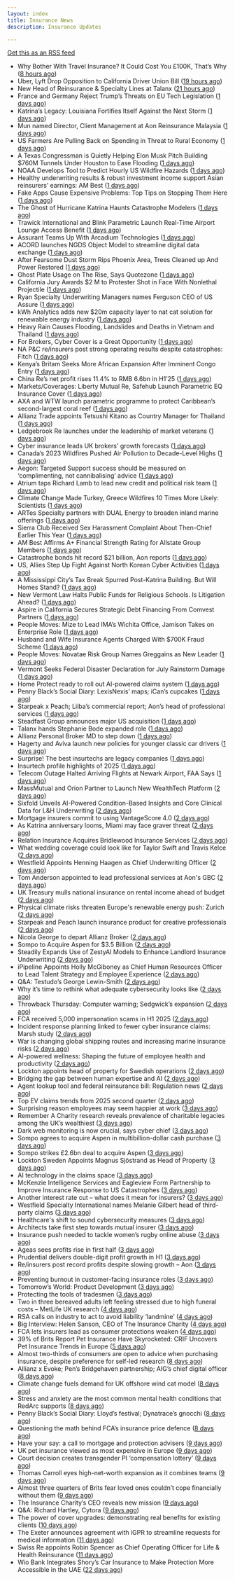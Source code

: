 ```yaml
---
layout: index
title: Insurance News
description: Insurance Updates

---
```


[Get this as an RSS feed](/insurance.rss)

<!-- news_marker starts -->
- Why Bother With Travel Insurance? It Could Cost You £100K, That’s Why ([8 hours ago](https://insurance-edge.net/2025/08/30/why-bother-with-travel-insurance-it-could-cost-you-100k-thats-why/))
- Uber, Lyft Drop Opposition to California Driver Union Bill ([19 hours ago](https://www.insurancejournal.com/news/west/2025/08/29/837519.htm))
- New Head of Reinsurance & Specialty Lines at Talanx ([21 hours ago](https://insurance-edge.net/2025/08/29/new-head-of-reinsurance-specialty-lines-at-talanx/))
- France and Germany Reject Trump’s Threats on EU Tech Legislation ([1 days ago](https://www.insurancejournal.com/news/international/2025/08/29/837499.htm))
- Katrina’s Legacy: Louisiana Fortifies Itself Against the Next Storm ([1 days ago](https://www.insurancejournal.com/news/national/2025/08/29/837490.htm))
- Mun named Director, Client Management at Aon Reinsurance Malaysia ([1 days ago](https://www.reinsurancene.ws/mun-named-director-client-management-at-aon-reinsurance-malaysia/))
- US Farmers Are Pulling Back on Spending in Threat to Rural Economy ([1 days ago](https://www.insurancejournal.com/news/midwest/2025/08/29/837481.htm))
- A Texas Congressman is Quietly Helping Elon Musk Pitch Building $760M Tunnels Under Houston to Ease Flooding ([1 days ago](https://www.insurancejournal.com/news/southcentral/2025/08/29/837475.htm))
- NOAA Develops Tool to Predict Hourly US Wildfire Hazards ([1 days ago](https://www.insurancejournal.com/news/national/2025/08/29/837470.htm))
- Healthy underwriting results & robust investment income support Asian reinsurers’ earnings: AM Best ([1 days ago](https://www.reinsurancene.ws/healthy-underwriting-results-robust-investment-income-support-asian-reinsurers-earnings-am-best/))
- Fake Apps Cause Expensive Problems: Top Tips on Stopping Them Here ([1 days ago](https://insurance-edge.net/2025/08/29/fake-apps-cause-expensive-problems-top-tips-on-stopping-them-here/))
- The Ghost of Hurricane Katrina Haunts Catastrophe Modelers ([1 days ago](https://www.insurancejournal.com/news/national/2025/08/29/836870.htm))
- Trawick International and Blink Parametric Launch Real-Time Airport Lounge Access Benefit ([1 days ago](https://www.insurtechinsights.com/trawick-international-and-blink-parametric-launch-real-time-airport-lounge-access-benefit/))
- Assurant Teams Up With Arcadium Technologies ([1 days ago](https://insurance-edge.net/2025/08/29/assurant-teams-up-with-arcadium-technologies/))
- ACORD launches NGDS Object Model to streamline digital data exchange ([1 days ago](https://www.reinsurancene.ws/acord-launches-ngds-object-model-to-streamline-digital-data-exchange/))
- After Fearsome Dust Storm Rips Phoenix Area, Trees Cleaned up And Power Restored ([1 days ago](https://www.insurancejournal.com/news/west/2025/08/29/837466.htm))
- Ghost Plate Usage on The Rise, Says Quotezone ([1 days ago](https://insurance-edge.net/2025/08/29/ghost-plate-usage-on-the-rise-says-quotezone/))
- California Jury Awards $2 M to Protester Shot in Face With Nonlethal Projectile ([1 days ago](https://www.insurancejournal.com/news/west/2025/08/29/837462.htm))
- Ryan Specialty Underwriting Managers names Ferguson CEO of US Assure ([1 days ago](https://www.reinsurancene.ws/ryan-specialty-underwriting-managers-names-ferguson-ceo-of-us-assure/))
- kWh Analytics adds new $20m capacity layer to nat cat solution for renewable energy industry ([1 days ago](https://www.reinsurancene.ws/kwh-analytics-adds-new-20m-capacity-layer-to-nat-cat-solution-for-renewable-energy-industry/))
- Heavy Rain Causes Flooding, Landslides and Deaths in Vietnam and Thailand ([1 days ago](https://www.insurancejournal.com/news/international/2025/08/29/837453.htm))
- For Brokers, Cyber Cover is a Great Opportunity ([1 days ago](https://insurance-edge.net/2025/08/29/for-brokers-cyber-cover-is-a-great-opportunity/))
- NA P&C re/insurers post strong operating results despite catastrophes: Fitch ([1 days ago](https://www.reinsurancene.ws/na-pc-re-insurers-post-strong-operating-results-despite-catastrophes-fitch/))
- Kenya’s Britam Seeks More African Expansion After Imminent Congo Entry ([1 days ago](https://www.insurancejournal.com/news/international/2025/08/29/837444.htm))
- China Re’s net profit rises 11.4% to RMB 6.6bn in H1’25 ([1 days ago](https://www.reinsurancene.ws/china-res-net-profit-rises-11-4-to-rmb-6-6bn-in-h125/))
- Markets/Coverages: Liberty Mutual Re, Safehub Launch Parametric EQ Insurance Cover ([1 days ago](https://www.insurancejournal.com/news/international/2025/08/29/837438.htm))
- AXA and WTW launch parametric programme to protect Caribbean’s second-largest coral reef ([1 days ago](https://www.reinsurancene.ws/axa-and-wtw-launch-parametric-programme-to-protect-caribbeans-second-largest-coral-reef/))
- Allianz Trade appoints Tetsushi Kitano as Country Manager for Thailand ([1 days ago](https://www.reinsurancene.ws/allianz-trade-appoints-tetsushi-kitano-as-country-manager-for-thailand/))
- Ledgebrook Re launches under the leadership of market veterans ([1 days ago](https://www.reinsurancene.ws/ledgebrook-re-launches-under-the-leadership-of-market-veterans/))
- Cyber insurance leads UK brokers' growth forecasts ([1 days ago](https://www.insurancebusinessmag.com/uk/news/cyber/cyber-insurance-leads-uk-brokers-growth-forecasts-547857.aspx))
- Canada’s 2023 Wildfires Pushed Air Pollution to Decade-Level Highs ([1 days ago](https://www.insurancejournal.com/news/international/2025/08/29/837433.htm))
- Aegon: Targeted Support success should be measured on ‘complimenting, not cannibalising’ advice ([1 days ago](https://ifamagazine.com/aegon-targeted-support-success-should-be-measured-on-complimenting-not-cannibalising-advice/))
- Atrium taps Richard Lamb to lead new credit and political risk team ([1 days ago](https://www.insurancebusinessmag.com/uk/news/breaking-news/atrium-taps-richard-lamb-to-lead-new-credit-and-political-risk-team-547848.aspx))
- Climate Change Made Turkey, Greece Wildfires 10 Times More Likely: Scientists ([1 days ago](https://www.insurancejournal.com/news/international/2025/08/29/837426.htm))
- ARTes Specialty partners with DUAL Energy to broaden inland marine offerings ([1 days ago](https://www.insurancebusinessmag.com/uk/news/breaking-news/artes-specialty-partners-with-dual-energy-to-broaden-inland-marine-offerings-547839.aspx))
- Sierra Club Received Sex Harassment Complaint About Then-Chief Earlier This Year ([1 days ago](https://www.insurancejournal.com/news/national/2025/08/29/837406.htm))
- AM Best Affirms A+ Financial Strength Rating for Allstate Group Members ([1 days ago](https://www.insurancejournal.com/news/national/2025/08/29/837398.htm))
- Catastrophe bonds hit record $21 billion, Aon reports ([1 days ago](https://www.insurancebusinessmag.com/uk/news/breaking-news/catastrophe-bonds-hit-record-21-billion-aon-reports-547824.aspx))
- US, Allies Step Up Fight Against North Korean Cyber Activities ([1 days ago](https://www.insurancejournal.com/news/national/2025/08/29/837395.htm))
- A Mississippi City’s Tax Break Spurred Post-Katrina Building. But Will Homes Stand? ([1 days ago](https://www.insurancejournal.com/news/southeast/2025/08/29/837414.htm))
- New Vermont Law Halts Public Funds for Religious Schools. Is Litigation Ahead? ([1 days ago](https://www.insurancejournal.com/news/east/2025/08/29/837371.htm))
- Aspire in California Secures Strategic Debt Financing From Comvest Partners ([1 days ago](https://www.insurancejournal.com/news/west/2025/08/29/837365.htm))
- People Moves: Mize to Lead IMA’s Wichita Office, Jamison Takes on Enterprise Role ([1 days ago](https://www.insurancejournal.com/news/midwest/2025/08/29/837404.htm))
- Husband and Wife Insurance Agents Charged With $700K Fraud Scheme ([1 days ago](https://www.insurancejournal.com/news/east/2025/08/29/837333.htm))
- People Moves: Novatae Risk Group Names Greggains as New Leader ([1 days ago](https://www.insurancejournal.com/news/southcentral/2025/08/29/837399.htm))
- Vermont Seeks Federal Disaster Declaration for July Rainstorm Damage ([1 days ago](https://www.insurancejournal.com/news/east/2025/08/29/837361.htm))
- Home Protect ready to roll out AI-powered claims system ([1 days ago](https://www.postonline.co.uk/news/7958319/home-protect-ready-to-roll-out-ai-powered-claims-system))
- Penny Black’s Social Diary: LexisNexis’ maps; iCan’s cupcakes ([1 days ago](https://www.postonline.co.uk/people/7958246/penny-black%E2%80%99s-social-diary-lexisnexis%E2%80%99-maps-ican%E2%80%99s-cupcakes))
- Starpeak x Peach; Liiba’s commercial report; Aon’s head of professional services ([1 days ago](https://www.postonline.co.uk/news/7958924/starpeak-x-peach-liiba%E2%80%99s-commercial-report-aon%E2%80%99s-head-of-professional-services))
- Steadfast Group announces major US acquisition ([1 days ago](https://www.insurancebusinessmag.com/uk/news/breaking-news/steadfast-group-announces-major-us-acquisition-547806.aspx))
- Talanx hands Stephanie Bode expanded role ([1 days ago](https://www.insurancebusinessmag.com/uk/news/breaking-news/talanx-hands-stephanie-bode-expanded-role-547793.aspx))
- Allianz Personal Broker MD to step down ([1 days ago](https://www.insurancebusinessmag.com/uk/news/breaking-news/allianz-personal-broker-md-to-step-down-547792.aspx))
- Hagerty and Aviva launch new policies for younger classic car drivers ([1 days ago](https://www.insurancebusinessmag.com/uk/news/breaking-news/hagerty-and-aviva-launch-new-policies-for-younger-classic-car-drivers-547789.aspx))
- Surprise! The best insurtechs are legacy companies ([1 days ago](https://www.dig-in.com/opinion/the-best-insurtechs-are-legacy-companies))
- Insurtech profile highlights of 2025 ([1 days ago](https://www.dig-in.com/list/insurtech-profile-highlights-of-2025))
- Telecom Outage Halted Arriving Flights at Newark Airport, FAA Says ([1 days ago](https://www.insurancejournal.com/news/east/2025/08/28/837387.htm))
- MassMutual and Orion Partner to Launch New WealthTech Platform ([2 days ago](https://www.insurtechinsights.com/massmutual-and-orion-partner-to-launch-new-wealthtech-platform/))
- Sixfold Unveils AI-Powered Condition-Based Insights and Core Clinical Data for L&H Underwriting ([2 days ago](https://www.insurtechinsights.com/sixfold-unveils-ai-powered-condition-based-insights-and-core-clinical-data-for-lh-underwriting/))
- Mortgage insurers commit to using VantageScore 4.0 ([2 days ago](https://www.dig-in.com/news/mortgage-insurers-commit-to-using-vantagescore-4-0))
- As Katrina anniversary looms, Miami may face graver threat ([2 days ago](https://www.dig-in.com/news/analyzing-miamis-hurricane-risk-two-decades-after-katrina))
- Relation Insurance Acquires Bridlewood Insurance Services ([2 days ago](https://www.insurtechinsights.com/relation-insurance-acquires-bridlewood-insurance-services/))
- What wedding coverage could look like for Taylor Swift and Travis Kelce ([2 days ago](https://www.insurancebusinessmag.com/uk/news/breaking-news/what-wedding-coverage-could-look-like-for-taylor-swift-and-travis-kelce-547745.aspx))
- Westfield Appoints Henning Haagen as Chief Underwriting Officer ([2 days ago](https://www.insurtechinsights.com/westfield-appoints-henning-haagen-as-chief-underwriting-officer/))
- Tom Anderson appointed to lead professional services at Aon's GBC ([2 days ago](https://www.insurancebusinessmag.com/uk/news/breaking-news/tom-anderson-appointed-to-lead-professional-services-at-aons-gbc-547696.aspx))
- UK Treasury mulls national insurance on rental income ahead of budget ([2 days ago](https://www.insurancebusinessmag.com/uk/news/breaking-news/uk-treasury-mulls-national-insurance-on-rental-income-ahead-of-budget-547679.aspx))
- Physical climate risks threaten Europe's renewable energy push: Zurich ([2 days ago](https://www.insurancebusinessmag.com/uk/news/breaking-news/physical-climate-risks-threaten-europes-renewable-energy-push-zurich-547683.aspx))
- Starpeak and Peach launch insurance product for creative professionals ([2 days ago](https://www.insurancebusinessmag.com/uk/news/breaking-news/starpeak-and-peach-launch-insurance-product-for-creative-professionals-547685.aspx))
- Nicola George to depart Allianz Broker ([2 days ago](https://www.postonline.co.uk/broker/7958923/nicola-george-to-depart-allianz-broker))
- Sompo to Acquire Aspen for $3.5 Billion ([2 days ago](https://www.insurtechinsights.com/sompo-to-acquire-aspen-for-3-5-billion/))
- Steadily Expands Use of ZestyAI Models to Enhance Landlord Insurance Underwriting ([2 days ago](https://www.insurtechinsights.com/steadily-expands-use-of-zestyai-models-to-enhance-landlord-insurance-underwriting/))
- iPipeline Appoints Holly McGiboney as Chief Human Resources Officer to Lead Talent Strategy and Employee Experience ([2 days ago](https://www.insurtechinsights.com/ipipeline-appoints-holly-mcgiboney-as-chief-human-resources-officer-to-lead-talent-strategy-and-employee-experience/))
- Q&A: Testudo’s George Lewin-Smith ([2 days ago](https://www.postonline.co.uk/technology/7958076/qa-testudo%E2%80%99s-george-lewin-smith))
- Why it’s time to rethink what adequate cybersecurity looks like ([2 days ago](https://www.postonline.co.uk/commercial/7958910/why-it%E2%80%99s-time-to-rethink-what-adequate-cybersecurity-looks-like))
- Throwback Thursday: Computer warning; Sedgwick’s expansion ([2 days ago](https://www.postonline.co.uk/technology/7956763/throwback-thursday-computer-warning-sedgwick%E2%80%99s-expansion))
- FCA received 5,000 impersonation scams in H1 2025 ([2 days ago](https://www.insurancebusinessmag.com/uk/news/breaking-news/fca-received-5000-impersonation-scams-in-h1-2025-547649.aspx))
- Incident response planning linked to fewer cyber insurance claims: Marsh study ([2 days ago](https://www.insurancebusinessmag.com/uk/news/cyber/incident-response-planning-linked-to-fewer-cyber-insurance-claims-marsh-study-547641.aspx))
- War is changing global shipping routes and increasing marine insurance risks ([2 days ago](https://www.insurancebusinessmag.com/uk/news/marine/war-is-changing-global-shipping-routes-and-increasing-marine-insurance-risks-547774.aspx))
- AI-powered wellness: Shaping the future of employee health and productivity ([2 days ago](https://www.dig-in.com/opinion/ai-powered-wellness-shaping-the-future-of-employee-health-and-productivity))
- Lockton appoints head of property for Swedish operations ([2 days ago](https://www.insurancebusinessmag.com/uk/news/breaking-news/lockton-appoints-head-of-property-for-swedish-operations-547635.aspx))
- Bridging the gap between human expertise and AI ([2 days ago](https://www.dig-in.com/opinion/bridging-the-gap-between-human-expertise-and-ai))
- Agent lookup tool and federal reinsurance bill: Regulation news ([2 days ago](https://www.dig-in.com/list/agent-lookup-tool-federal-reinsurance-bill-regulation-news))
- Top EV claims trends from 2025 second quarter ([2 days ago](https://www.dig-in.com/list/top-ev-claims-trends-from-q2-2025))
- Surprising reason employees may seem happier at work ([3 days ago](https://www.insurancebusinessmag.com/uk/business-strategy/surprising-reason-employees-may-seem-happier-at-work-547610.aspx))
- Remember A Charity research reveals prevalence of charitable legacies among the UK’s wealthiest ([3 days ago](https://ifamagazine.com/remember-a-charity-research-reveals-prevalence-of-charitable-legacies-among-the-uks-wealthiest/))
- Dark web monitoring is now crucial, says cyber chief ([3 days ago](https://www.insurancebusinessmag.com/uk/news/breaking-news/dark-web-monitoring-is-now-crucial-says-cyber-chief-547676.aspx))
- Sompo agrees to acquire Aspen in multibillion-dollar cash purchase ([3 days ago](https://www.insurancebusinessmag.com/uk/news/breaking-news/sompo-agrees-to-acquire-aspen-in-multibilliondollar-cash-purchase-547583.aspx))
- Sompo strikes £2.6bn deal to acquire Aspen ([3 days ago](https://www.postonline.co.uk/commercial/7958922/sompo-strikes-%C2%A326bn-deal-to-acquire-aspen))
- Lockton Sweden Appoints Magnus Sjöstrand as Head of Property ([3 days ago](https://www.insurtechinsights.com/lockton-sweden-appoints-magnus-sjostrand-as-head-of-property/))
- AI technology in the claims space ([3 days ago](https://www.dig-in.com/podcast/ai-technology-in-the-claims-space))
- McKenzie Intelligence Services and Eagleview Form Partnership to Improve Insurance Response to US Catastrophes ([3 days ago](https://www.insurtechinsights.com/mckenzie-intelligence-services-and-eagleview-form-partnership-to-improve-insurance-response-to-us-catastrophes/))
- Another interest rate cut – what does it mean for insurers? ([3 days ago](https://www.insurancebusinessmag.com/uk/news/breaking-news/another-interest-rate-cut--what-does-it-mean-for-insurers-547675.aspx))
- Westfield Specialty International names Melanie Gilbert head of third-party claims ([3 days ago](https://www.insurancebusinessmag.com/uk/news/breaking-news/westfield-specialty-international-names-melanie-gilbert-head-of-thirdparty-claims-547553.aspx))
- Healthcare's shift to sound cybersecurity measures ([3 days ago](https://www.dig-in.com/advisers/opinion/healthcares-shift-to-sound-cybersecurity-measures))
- Architects take first step towards mutual insurer ([3 days ago](https://www.postonline.co.uk/commercial/7958921/architects-take-first-step-towards-mutual-insurer))
- Insurance push needed to tackle women’s rugby online abuse ([3 days ago](https://www.postonline.co.uk/commercial/7958920/insurance-push-needed-to-tackle-female-rugby-online-abuse))
- Ageas sees profits rise in first half ([3 days ago](https://www.insurancebusinessmag.com/uk/news/breaking-news/ageas-sees-profits-rise-in-first-half-547530.aspx))
- Prudential delivers double-digit profit growth in H1 ([3 days ago](https://www.insurancebusinessmag.com/uk/news/breaking-news/prudential-delivers-doubledigit-profit-growth-in-h1-547527.aspx))
- Re/insurers post record profits despite slowing growth – Aon ([3 days ago](https://www.insurancebusinessmag.com/uk/news/breaking-news/reinsurers-post-record-profits-despite-slowing-growth--aon-547520.aspx))
- Preventing burnout in customer-facing insurance roles ([3 days ago](https://www.postonline.co.uk/technology/7958034/preventing-burnout-in-customer-facing-insurance-roles))
- Tomorrow’s World: Product Development ([3 days ago](https://www.postonline.co.uk/personal/7958157/tomorrow%E2%80%99s-world-product-development))
- Protecting the tools of tradesmen ([3 days ago](https://www.postonline.co.uk/commercial/7958124/protecting-the-tools-of-tradesmen))
- Two in three bereaved adults left feeling stressed due to high funeral costs – MetLife UK research ([4 days ago](https://ifamagazine.com/two-in-three-bereaved-adults-left-feeling-stressed-due-to-high-funeral-costs-metlife-uk-research/))
- RSA calls on industry to act to avoid liability ‘landmine’ ([4 days ago](https://www.postonline.co.uk/commercial/7958918/rsa-calls-on-industry-to-act-to-avoid-liability-%E2%80%98landmine%E2%80%99))
- Big Interview: Helen Sanson, CEO of The Insurance Charity ([4 days ago](https://www.postonline.co.uk/people/7958165/big-interview-helen-sanson-ceo-of-the-insurance-charity))
- FCA lets insurers lead as consumer protections weaken ([4 days ago](https://www.postonline.co.uk/personal/7958255/fca-lets-insurers-lead-as-consumer-protections-weaken))
- 39% of Brits Report Pet Insurance Have Skyrocketed: CRIF Uncovers Pet Insurance Trends in Europe ([5 days ago](https://thefintechtimes.com/39-of-brits-report-pet-insurance-have-skyrocketed-crif-uncovers-pet-insurance-trends-in-europe/))
- Almost two-thirds of consumers are open to advice when purchasing insurance, despite preference for self-led research ([8 days ago](https://ifamagazine.com/almost-two-thirds-of-consumers-are-open-to-advice-when-purchasing-insurance-despite-preference-for-self-led-research/))
- Allianz x Evoke; Pen’s Bridgehaven partnership; AIG’s chief digital officer ([8 days ago](https://www.postonline.co.uk/news/7958917/allianz-x-evoke-pen%E2%80%99s-bridgehaven-partnership-aig%E2%80%99s-chief-digital-officer))
- Climate change fuels demand for UK offshore wind cat model ([8 days ago](https://www.postonline.co.uk/commercial/7958315/climate-change-fuels-demand-for-uk-offshore-wind-cat-model))
- Stress and anxiety are the most common mental health conditions that RedArc supports ([8 days ago](https://ifamagazine.com/stress-and-anxiety-are-the-most-common-mental-health-conditions-that-redarc-supports/))
- Penny Black’s Social Diary: Lloyd’s festival; Dynatrace’s gnocchi ([8 days ago](https://www.postonline.co.uk/people/7958186/penny-black%E2%80%99s-social-diary-lloyd%E2%80%99s-festival-dynatrace%E2%80%99s-gnocchi))
- Questioning the math behind FCA’s insurance price defence ([8 days ago](https://www.postonline.co.uk/regulation/7958257/questioning-the-math-behind-fca%E2%80%99s-insurance-price-defence))
- Have your say: a call to mortgage and protection advisers ([9 days ago](https://ifamagazine.com/have-your-say-a-call-to-mortgage-and-protection-advisers/))
- UK pet insurance viewed as most expensive in Europe ([9 days ago](https://www.postonline.co.uk/personal/7958915/uk-pet-insurance-viewed-as-most-expensive-in-europe))
- Court decision creates transgender PI ‘compensation lottery’ ([9 days ago](https://www.postonline.co.uk/personal/7958916/court-decision-creates-transgender-pi-%E2%80%98compensation-lottery%E2%80%99))
- Thomas Carroll eyes high-net-worth expansion as it combines teams ([9 days ago](https://www.postonline.co.uk/broker/7958912/thomas-carroll-eyes-high-net-worth-expansion-as-it-combines-teams))
- Almost three quarters of Brits fear loved ones couldn’t cope financially without them ([9 days ago](https://ifamagazine.com/almost-three-quarters-of-brits-fear-loved-ones-couldnt-cope-financially-without-them/))
- The Insurance Charity’s CEO reveals new mission ([9 days ago](https://www.postonline.co.uk/people/7958166/the-insurance-charity%E2%80%99s-ceo-reveals-new-mission))
- Q&A: Richard Hartley, Cytora ([9 days ago](https://www.postonline.co.uk/technology/7958053/qa-richard-hartley-cytora))
- The power of cover upgrades: demonstrating real benefits for existing clients ([10 days ago](https://ifamagazine.com/the-power-of-cover-upgrades-demonstrating-real-benefits-for-existing-clients/))
- The Exeter announces agreement with iGPR to streamline requests for medical information ([11 days ago](https://ifamagazine.com/the-exeter-announces-agreement-with-igpr-to-streamline-requests-for-medical-information/))
- Swiss Re appoints Robin Spencer as Chief Operating Officer for Life & Health Reinsurance ([11 days ago](https://ifamagazine.com/swiss-re-appoints-robin-spencer-as-chief-operating-officer-for-life-health-reinsurance/))
- Wio Bank Integrates Shory’s Car Insurance to Make Protection More Accessible in the UAE ([22 days ago](https://thefintechtimes.com/wio-bank-integrates-shorys-car-insurance-to-make-protection-more-accessible-in-the-uae/))

<!-- news_marker ends -->